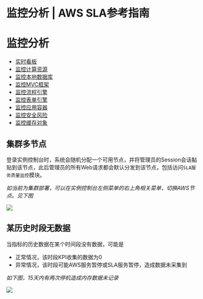 # 监控分析 | AWS SLA参考指南

# 监控分析

  * [实时看板](<data-realtime-dashboard.html>)
  * [监控计算资源](<data-infrastructure_dashboard.html>)
  * [监控本地数据库](<data-local_db_dashboard.html>)
  * [监控MVC框架](<data-mvc_dashboard.html>)
  * [监控流程引擎](<process.html>)
  * [监控表单引擎](<form.html>)
  * [监控应用容器](<container.html>)
  * [监控安全风险](<risk.html>)
  * [监控缓存对象](<cache.html>)

## 集群多节点

登录实例控制台时，系统会随机分配一个可用节点，并将管理员的Session会话黏贴到该节点，此后管理员的所有Web请求都会默认分发到该节点，包括访问`SLA服务质量监控`模块。

_如当前为集群部署，可以在实例控制台左侧菜单的右上角相关菜单，切换AWS节点。见下图_

![](https://docs.awspaas.com/reference-guide/aws-paas-sla-reference-guide/aws_sla_management/00.png)

## 某历史时段无数据

当指标的历史数据在某个时间段没有数据，可能是

  * 正常情况，该时段KPI收集的数据为0
  * 异常情况，该时段可能AWS服务暂停或SLA服务暂停，造成数据未采集到

_如下图，15天内有两次停机造成内存数据未记录_

![](https://docs.awspaas.com/reference-guide/aws-paas-sla-reference-guide/aws_sla_management/26.png)